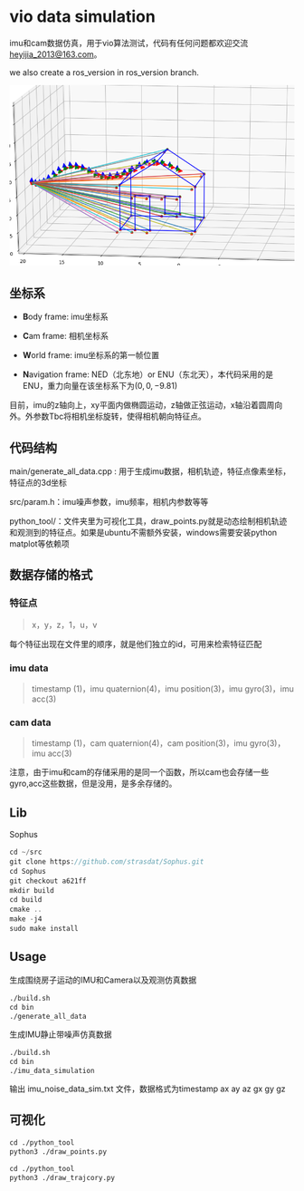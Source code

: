 # vio data simulation

imu和cam数据仿真，用于vio算法测试，代码有任何问题都欢迎交流 heyijia_2013@163.com。

we also create a ros_version in ros_version branch.

![demo pic](https://github.com/YuYuCong/vio_data_simulation/blob/master/resource/demo.png?raw=true)

## 坐标系

- **B**ody frame: imu坐标系

- **C**am frame: 相机坐标系

- **W**orld frame: imu坐标系的第一帧位置

- **N**avigation frame: NED（北东地）or ENU（东北天），本代码采用的是ENU，重力向量在该坐标系下为$(0,0,-9.81)$

目前，imu的z轴向上，xy平面内做椭圆运动，z轴做正弦运动，x轴沿着圆周向外。外参数Tbc将相机坐标旋转，使得相机朝向特征点。

## 代码结构

main/generate_all_data.cpp : 用于生成imu数据，相机轨迹，特征点像素坐标，特征点的3d坐标

src/param.h：imu噪声参数，imu频率，相机内参数等等

python_tool/：文件夹里为可视化工具，draw_points.py就是动态绘制相机轨迹和观测到的特征点。如果是ubuntu不需额外安装，windows需要安装python
matplot等依赖项

## 数据存储的格式

### 特征点

> x，y，z，1，u，v

每个特征出现在文件里的顺序，就是他们独立的id，可用来检索特征匹配

### imu data

> timestamp (1)，imu quaternion(4)，imu position(3)，imu gyro(3)，imu acc(3)

### cam data

> timestamp (1)，cam quaternion(4)，cam position(3)，imu gyro(3)，imu acc(3)

注意，由于imu和cam的存储采用的是同一个函数，所以cam也会存储一些gyro,acc这些数据，但是没用，是多余存储的。

## Lib

Sophus

```c++
cd ~/src
git clone https://github.com/strasdat/Sophus.git
cd Sophus
git checkout a621ff
mkdir build
cd build
cmake ..
make -j4
sudo make install
```

## Usage

生成围绕房子运动的IMU和Camera以及观测仿真数据

```shell
./build.sh
cd bin
./generate_all_data
```

生成IMU静止带噪声仿真数据

```shell
./build.sh
cd bin
./imu_data_simulation
```

输出 imu_noise_data_sim.txt 文件，数据格式为timestamp ax ay az gx gy gz

## 可视化

```shell
cd ./python_tool
python3 ./draw_points.py
```

```shell
cd ./python_tool
python3 ./draw_trajcory.py
```
